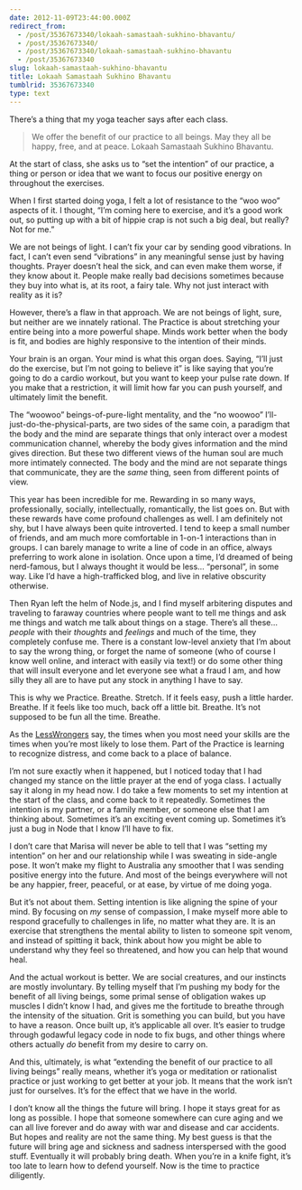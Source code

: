 ```yaml
---
date: 2012-11-09T23:44:00.000Z
redirect_from:
  - /post/35367673340/lokaah-samastaah-sukhino-bhavantu/
  - /post/35367673340/
  - /post/35367673340/lokaah-samastaah-sukhino-bhavantu
  - /post/35367673340
slug: lokaah-samastaah-sukhino-bhavantu
title: Lokaah Samastaah Sukhino Bhavantu
tumblrid: 35367673340
type: text
---
```

<p>There&rsquo;s a thing that my yoga teacher says after each class.</p>

<blockquote>
  <p>We offer the benefit of our practice to all beings.  May they all be happy, free, and at peace.
  Lokaah Samastaah Sukhino Bhavantu.</p>
</blockquote>

<p>At the start of class, she asks us to &ldquo;set the intention&rdquo; of our practice, a thing or person or idea that we want to focus our positive energy on throughout the exercises.</p>

<p>When I first started doing yoga, I felt a lot of resistance to the &ldquo;woo woo&rdquo; aspects of it.  I thought, &ldquo;I&rsquo;m coming here to exercise, and it&rsquo;s a good work out, so putting up with a bit of hippie crap is not such a big deal, but really?  Not for me.&rdquo;</p>

<p>We are not beings of light.  I can&rsquo;t fix your car by sending good vibrations.  In fact, I can&rsquo;t even send &ldquo;vibrations&rdquo; in any meaningful sense just by having thoughts.  Prayer doesn&rsquo;t heal the sick, and can even make them worse, if they know about it.  People make really bad decisions sometimes because they buy into what is, at its root, a fairy tale.  Why not just interact with reality as it is?</p>

<p>However, there&rsquo;s a flaw in that approach.  We are not beings of light, sure, but neither are we innately rational.  The Practice is about stretching your entire being into a more powerful shape.  Minds work better when the body is fit, and bodies are highly responsive to the intention of their minds.</p>

<p>Your brain is an organ.  Your mind is what this organ does.  Saying, &ldquo;I&rsquo;ll just do the exercise, but I&rsquo;m not going to believe it&rdquo; is like saying that you&rsquo;re going to do a cardio workout, but you want to keep your pulse rate down.  If you make that a restriction, it will limit how far you can push yourself, and ultimately limit the benefit.</p>

<p>The &ldquo;woowoo&rdquo; beings-of-pure-light mentality, and the &ldquo;no woowoo&rdquo; I&rsquo;ll-just-do-the-physical-parts, are two sides of the same coin, a paradigm that the body and the mind are separate things that only interact over a modest communication channel, whereby the body gives information and the mind gives direction.  But these two different views of the human soul are much more intimately connected.  The body and the mind are not separate things that communicate, they are the <em>same</em> thing, seen from different points of view.</p>

<p>This year has been incredible for me.  Rewarding in so many ways, professionally, socially, intellectually, romantically, the list goes on.  But with these rewards have come profound challenges as well.  I am definitely not shy, but I have always been quite introverted.  I tend to keep a small number of friends, and am much more comfortable in 1-on-1 interactions than in groups.  I can barely manage to write a line of code in an office, always preferring to work alone in isolation.  Once upon a time, I&rsquo;d dreamed of being nerd-famous, but I always thought it would be less&hellip; &ldquo;personal&rdquo;, in some way.  Like I&rsquo;d have a high-trafficked blog, and live in relative obscurity otherwise.</p>

<p>Then Ryan left the helm of Node.js, and I find myself arbitering disputes and traveling to faraway countries where people want to tell me things and ask me things and watch me talk about things on a stage.  There&rsquo;s all these&hellip; <em>people</em> with their <em>thoughts</em> and <em>feelings</em> and much of the time, they completely confuse me.  There is a constant low-level anxiety that I&rsquo;m about to say the wrong thing, or forget the name of someone (who of course I know well online, and interact with easily via text!) or do some other thing that will insult everyone and let everyone see what a fraud I am, and how silly they all are to have put any stock in anything I have to say.</p>

<p>This is why we Practice.  Breathe.  Stretch.  If it feels easy, push a little harder.  Breathe.  If it feels like too much, back off a little bit.  Breathe.  It&rsquo;s not supposed to be fun all the time.  Breathe.</p>

<p>As the <a href="http://lesswrong.com">LessWrongers</a> say, the times when you most need your skills are the times when you&rsquo;re most likely to lose them.  Part of the Practice is learning to recognize distress, and come back to a place of balance.</p>

<p>I&rsquo;m not sure exactly when it happened, but I noticed today that I had changed my stance on the little prayer at the end of yoga class.  I actually say it along in my head now.  I do take a few moments to set my intention at the start of the class, and come back to it repeatedly.  Sometimes the intention is my partner, or a family member, or someone else that I am thinking about.  Sometimes it&rsquo;s an exciting event coming up.  Sometimes it&rsquo;s just a bug in Node that I know I&rsquo;ll have to fix.</p>

<p>I don&rsquo;t care that Marisa will never be able to tell that I was &ldquo;setting my intention&rdquo; on her and our relationship while I was sweating in side-angle pose.  It won&rsquo;t make my flight to Australia any smoother that I was sending positive energy into the future.  And most of the beings everywhere will not be any happier, freer, peaceful, or at ease, by virtue of me doing yoga.</p>

<p>But it&rsquo;s not about them.  Setting intention is like aligning the spine of your mind.  By focusing on <em>my</em> sense of compassion, I make myself more able to respond gracefully to challenges in life, no matter what they are.  It is an exercise that strengthens the mental ability to listen to someone spit venom, and instead of spitting it back, think about how you might be able to understand why they feel so threatened, and how you can help that wound heal.</p>

<p>And the actual workout is better.  We are social creatures, and our instincts are mostly involuntary.  By telling myself that I&rsquo;m pushing my body for the benefit of all living beings, some primal sense of obligation wakes up muscles I didn&rsquo;t know I had, and gives me the fortitude to breathe through the intensity of the situation.  Grit is something you can build, but you have to have a reason.  Once built up, it&rsquo;s applicable all over.  It&rsquo;s easier to trudge through godawful legacy code in node to fix bugs, and other things where others actually <em>do</em> benefit from my desire to carry on.</p>

<p>And this, ultimately, is what &ldquo;extending the benefit of our practice to all living beings&rdquo; really means, whether it&rsquo;s yoga or meditation or rationalist practice or just working to get better at your job.  It means that the work isn&rsquo;t just for ourselves.  It&rsquo;s for the effect that we have in the world.</p>

<p>I don&rsquo;t know all the things the future will bring.  I hope it stays great for as long as possible.  I hope that someone somewhere can cure aging and we can all live forever and do away with war and disease and car accidents.  But hopes and reality are not the same thing.  My best guess is that the future will bring age and sickness and sadness interspersed with the good stuff.  Eventually it will probably bring death.  When you&rsquo;re in a knife fight, it&rsquo;s too late to learn how to defend yourself.  Now is the time to practice diligently.</p>
